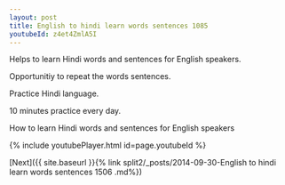 ```yaml
---
layout: post
title: English to hindi learn words sentences 1085 
youtubeId: z4et4ZmlA5I
---
```

 
 
Helps to learn Hindi words and sentences for English speakers.

Opportunitiy to repeat the words sentences. 

Practice Hindi language. 
 
10 minutes practice every day. 
 
How to learn Hindi words and sentences for English speakers 
 
{% include youtubePlayer.html id=page.youtubeId %}
 
 
[Next]({{ site.baseurl }}{% link  split2/_posts/2014-09-30-English to hindi learn words sentences 1506 .md%})
 
